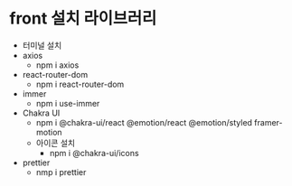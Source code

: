 # front 설치 라이브러리
* 터미널 설치
* axios
  * npm i axios 
* react-router-dom
  * npm i react-router-dom
* immer 
  * npm i use-immer
* Chakra UI 
  * npm i @chakra-ui/react @emotion/react @emotion/styled framer-motion
  * 아이콘 설치
    * npm i @chakra-ui/icons
* prettier
  * nmp i prettier